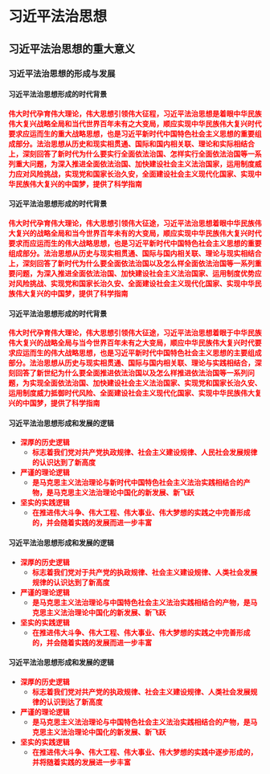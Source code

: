 # 习近平法治思想

## 习近平法治思想的重大意义

### 习近平法治思想的形成与发展

#### 习近平法治思想形成的时代背景

<strong style="color: red;">伟大时代孕育伟大理论，伟大思想引领伟大征程，习近平法治思想是着眼中华民族伟大复兴战略全局和当代世界百年未有之大变局，顺应实现中华民族伟大复兴时代要求应运而生的重大战略思想，也是习近平新时代中国特色社会主义思想的重要组成部分。法治思想从历史和现实相贯通、国际和国内相关联、理论和实际相结合上，深刻回答了新时代为什么要实行全面依法治国、怎样实行全面依法治国等一系列重大问题，为深入推进全面依法治国、加快建设社会主义法治国家，运用制度威力应对风险挑战，实现党和国家长治久安，全面建设社会主义现代化国家、实现中华民族伟大复兴的中国梦，提供了科学指南</strong>

#### 习近平法治思想形成的时代背景
<strong style="color: red;">伟大时代孕育伟大理论，伟大思想引领伟大征途，习近平法治思想着眼中华民族伟大复兴的战略全局和当今世界百年未有的大变局，顺应实现中华民族伟大复兴时代要求而应运而生的伟大战略思想，也是习近平新时代中国特色社会主义思想的重要组成部分。法治思想从历史与现实相贯通、国际与国内相关联、理论与现实相结合上，深刻回答了新时代为什么要全面依法治国以及怎么样全面依法治国等一系列重要问题，为深入推进全面依法治国、加快建设社会主义法治国家、运用制度优势应对风险挑战、实现党和国家长治久安、全面建设社会主义现代化国家、实现中华民族伟大复兴的中国梦，提供了科学指南</strong>

#### 习近平法治思想形成的时代背景

<strong style="color: red;">伟大时代孕育伟大理论，伟大思想引领伟大征途，习近平法治思想着眼于中华民族伟大复兴的战略全局与当今世界百年未有之大变局，顺应中华民族伟大复兴时代要求应运而生的伟大战略思想，也是习近平新时代中国特色社会主义思想的主要组成部分。法治思想从历史与现实相贯通、国际与国内相关联、理论与实践相结合，深刻回答了新世纪为什么要全面推进依法治国以及怎么样推进依法治国等一系列问题，为实现全面依法治国、加快建设社会主义法治国家、实现党和国家长治久安、运用制度威力抵御时代风险、全面建设社会主义现代化国家、实现中华民族伟大复兴的中国梦，提供了科学指南</strong>

#### 习近平法治思想形成和发展的逻辑
- <strong style="color: red;">深厚的历史逻辑</strong>
  - <strong style="color: red;">标志着我们党对共产党执政规律、社会主义建设规律、人民社会发展规律的认识达到了新高度</strong>
- <strong style="color: red;">严谨的理论逻辑</strong>
  - <strong style="color: red;">是马克思主义法治理论与新时代中国特色社会主义法治实践相结合的产物，是马克思主义法治理论中国化的新发展、新飞跃</strong>
- <strong style="color: red;">坚实的实践逻辑</strong>
  - <strong style="color: red;">在推进伟大斗争、伟大工程、伟大事业、伟大梦想的实践之中完善形成的，并会随着实践的发展而进一步丰富</strong>

#### 习近平法治思想形成和发展的逻辑
- <strong style="color: red;">深厚的历史逻辑</strong>
  - <strong style="color: red;">标志着我们党对于共产党的执政规律、社会主义建设规律、人类社会发展规律的认识达到了新高度</strong>
- <strong style="color: red;">严谨的理论逻辑</strong>
  - <strong style="color: red;">是马克思主义法治理论与中国特色社会主义法治实践相结合的产物，是马克思主义法治理论中国化的新发展、新飞跃</strong>
- <strong style="color: red;">坚实的实践逻辑</strong>
  - <strong style="color: red;">在推进伟大斗争、伟大工程、伟大事业、伟大梦想的实践之中完善形成的，并会随着实践的发展而进一步丰富</strong>

#### 习近平法治思想形成和发展的逻辑
- <strong style="color: red;">深厚的历史逻辑</strong>
  - <strong style="color: red;">标志着我们党对共产党的执政规律、社会主义建设规律、人类社会发展规律的认识到达了新高度</strong>
- <strong style="color: red;">严谨的理论逻辑</strong>
  - <strong style="color: red;">是马克思主义法治理论与中国特色社会主义法治实践相结合的产物，是马克思主义法治理论中国化的新发展、新飞跃</strong>
- <strong style="color: red;">坚实的实践逻辑</strong>
  - <strong style="color: red;">在推进伟大斗争、伟大工程、伟大事业、伟大梦想的实践中逐步形成的，并将随着实践的发展进一步丰富</strong>